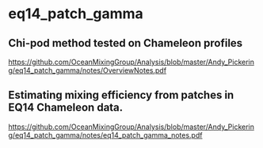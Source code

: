 # eq14_patch_gamma

## Chi-pod method tested on Chameleon profiles
https://github.com/OceanMixingGroup/Analysis/blob/master/Andy_Pickering/eq14_patch_gamma/notes/OverviewNotes.pdf

## Estimating mixing efficiency from patches in EQ14 Chameleon data.

<https://github.com/OceanMixingGroup/Analysis/blob/master/Andy_Pickering/eq14_patch_gamma/notes/eq14_patch_gamma_notes.pdf>
